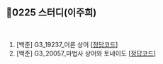 
## 📘0225 스터디(이주희)
</br>

1. [백준] G3_19237_어른 상어 [[정답코드](https://velog.io/@erin_lee/BOJ-19237.-%EC%96%B4%EB%A5%B8-%EC%83%81%EC%96%B4)]
2. [백준] G3_20057_마법사 상어와 토네이도 [[정답코드](마법사상어와토네이도.java)]

